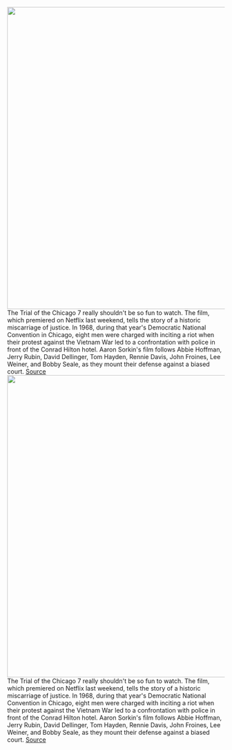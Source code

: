 <img src='https://cdn.vox-cdn.com/thumbor/PwgB8IbWjshyeQ0xnuNp2tynF1E=/0x0:5587x3485/1200x800/filters:focal(2348x1297:3240x2189)/cdn.vox-cdn.com/uploads/chorus_image/image/67672750/C7_03745_R2.0.jpg' width='700px' /><br/>
The Trial of the Chicago 7 really shouldn't be so fun to watch. The film, which premiered on Netflix last weekend, tells the story of a historic miscarriage of justice. In 1968, during that year's Democratic National Convention in Chicago, eight men were charged with inciting a riot when their protest against the Vietnam War led to a confrontation with police in front of the Conrad Hilton hotel. Aaron Sorkin's film follows Abbie Hoffman, Jerry Rubin, David Dellinger, Tom Hayden, Rennie Davis, John Froines, Lee Weiner, and Bobby Seale, as they mount their defense against a biased court.
<a href='https://www.theverge.com/21528593/netflix-trial-of-the-chicago-7-review-aaron-sorkin-joseph-gordon-levitt'> Source <a/><img src='https://cdn.vox-cdn.com/thumbor/PwgB8IbWjshyeQ0xnuNp2tynF1E=/0x0:5587x3485/1200x800/filters:focal(2348x1297:3240x2189)/cdn.vox-cdn.com/uploads/chorus_image/image/67672750/C7_03745_R2.0.jpg' width='700px' /><br/>
The Trial of the Chicago 7 really shouldn't be so fun to watch. The film, which premiered on Netflix last weekend, tells the story of a historic miscarriage of justice. In 1968, during that year's Democratic National Convention in Chicago, eight men were charged with inciting a riot when their protest against the Vietnam War led to a confrontation with police in front of the Conrad Hilton hotel. Aaron Sorkin's film follows Abbie Hoffman, Jerry Rubin, David Dellinger, Tom Hayden, Rennie Davis, John Froines, Lee Weiner, and Bobby Seale, as they mount their defense against a biased court.
<a href='https://www.theverge.com/21528593/netflix-trial-of-the-chicago-7-review-aaron-sorkin-joseph-gordon-levitt'> Source <a/>